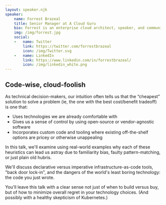 ```yaml
---
layout: speaker.njk
speaker:
    name: Forrest Brazeal 
    title: Senior Manager at A Cloud Guru
    bio: Forrest is an enterprise cloud architect, speaker, and community advocate. Currently a senior manager at A Cloud Guru, he spent years designing applications for the cloud at Infor and Trek10. One of the original AWS Serverless Heroes, Forrest was also named one of Jefferson Frank's Top 7 Global AWS Experts in 2019. His first book, "The Read-Aloud Cloud", is coming from Wiley in 2020.
    img: /img/forrest.jpg
    social:
    -   name: Twitter
        link: https://twitter.com/forrestbrazeal
        icon: /img/Twitter.svg
    -   name: LinkedIn
        link: https://www.linkedin.com/in/forrestbrazeal/
        icon: /img/linkedin_white.png
---
```



## Code-wise, cloud-foolish

As technical decision-makers, our intuition often tells us that the “cheapest” solution to solve a problem (ie, the one with the best cost/benefit tradeoff) is one that: 

- Uses technologies we are already comfortable with
- Gives us a sense of control by using open-source or vendor-agnostic software
- Incorporates custom code and tooling where existing off-the-shelf options are pricey or otherwise unappealing 

In this talk, we'll examine using real-world examples why each of these heuristics can lead us astray due to familiarity bias, faulty pattern-matching, or just plain old hubris. 

We'll discuss declarative versus imperative infrastructure-as-code tools, "back door lock-in", and the dangers of the world's least boring technology: the code you just wrote. 

You'll leave this talk with a clear sense not just of when to build versus buy, but of how to minimize overall regret in your technology choices. (And possibly with a healthy skepticism of Kubernetes.) 